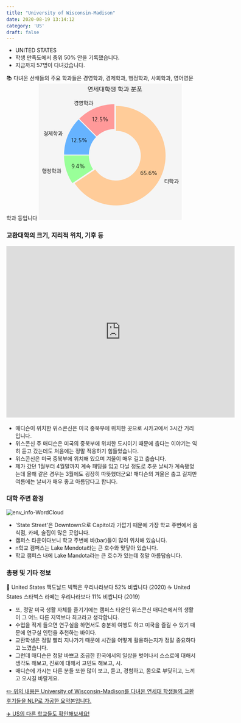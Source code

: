 ```yaml
---
title: "University of Wisconsin-Madison"
date: 2020-08-19 13:14:12
category: 'US'
draft: false
---
```



* UNITED STATES
* 학생 만족도에서 중위 50% 안을 기록했습니다.
* 지금까지 57명이 다녀갔습니다. 

📚 다녀온 선배들의 주요 학과들은 경영학과, 경제학과, 행정학과, 사회학과, 영어영문학과 등입니다
![department-info](../plots/US000283.png)
### 교환대학의 크기, 지리적 위치, 기후 등
<iframe
width="600"
height="450"
frameborder="0" style="border:0"
src="https://www.google.com/maps/embed/v1/place?key=AIzaSyC9e1AME-pVmWC4hBpFdu5S4dKzyepa3HQ&q=University+of+Wisconsin-Madison&center=43.076592,-89.4124875&zoom=14" allowfullscreen>
</iframe>

* 매디슨이 위치한 위스콘신은 미국 중북부에 위치한 곳으로 시카고에서 3시간 거리입니다.
* 위스콘신 주 매디슨은 미국의 중북부에 위치한 도시이기 때문에 춥다는 이야기는 익히 듣고 갔는데도 처음에는 정말 적응하기 힘들었습니다.
* 위스콘신은 미국 중북부에 위치해 있으며 겨울이 매우 길고 춥습니다.
* 제가 갔던 1월부터 4월말까지 계속 패딩을 입고 다닐 정도로 추운 날씨가 계속됐었는데 올해 같은 경우는 3월에도 굉장히 따뜻했더군요! 매디슨의 겨울은 춥고 길지만 여름에는 날씨가 매우 좋고 아름답다고 합니다.


### 대학 주변 환경

![env_info-WordCloud](../univ_wordclouds_okt/env_info/US000283_env_info_okt.png)

* 'State Street'은 Downtown으로 Capitol과 가깝기 때문에 가장 학교 주변에서 음식점, 카페, 술집이 많은 곳입니다.
* 캠퍼스 타운이다보니 학교 주변에 바(bar)들이 많이 위치해 있습니다.
* n학교 캠퍼스는 Lake Mendota라는 큰 호수와 맞닿아 있습니다.
* 학교 캠퍼스 내에 Lake Mandota라는 큰 호수가 있는데 정말 아름답습니다.


### 총평 및 기타 정보 
🍔 United States 맥도날드 빅맥은 우리나라보다 52% 비쌉니다 (2020)
☕️ United States 스타벅스 라떼는 우리나라보다 11% 비쌉니다 (2019)
* 또, 정말 미국 생활 자체를 즐기기에는 캠퍼스 타운인 위스콘신 매디슨에서의 생활이 그 어느 다른 지역보다 최고라고 생각합니다.
* 수업을 적게 들으면 연구실을 하면서도 충분히 여행도 하고 미국을 즐길 수 있기 때문에 연구실 인턴을 추천하는 바이다.
* 교환학생은 정말 빨리 지나가기 때문에 시간을 어떻게 활용하는지가 정말 중요하다고 느꼈습니다.
* 그런데 매디슨은 정말 바쁘고 조급한 한국에서의 일상을 벗어나서 스스로에 대해서 생각도 해보고, 진로에 대해서 고민도 해보고, 시.
* 매디슨에 가시는 다른 분들 또한 많이 보고, 듣고, 경험하고, 몸으로 부딪히고, 느끼고 오시길 바랄게요.


[✏️ 위의 내용은 University of Wisconsin-Madison를 다녀온 연세대 학생들의 교환 후기들을 NLP로 가공한 요약본입니다.](http://oia.yonsei.ac.kr/partner/expReport.asp?ucode=US000283&bgbn=A)

[✈️ US의 다른 학교들도 확인해보세요!](https://yonsei-exchange.netlify.app/?category=US)
